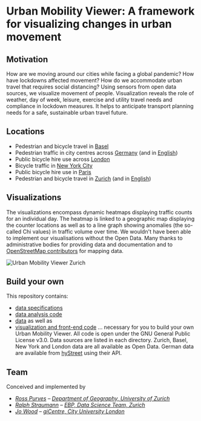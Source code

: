 # Urban Mobility Viewer: A framework for visualizing changes in urban movement

## Motivation

How are we moving around our cities while facing a global pandemic? How have lockdowns affected movement? How do we accommodate urban travel that requires social distancing? Using sensors from open data sources, we visualize movement of people. Visualization reveals the role of weather, day of week, leisure, exercise and utility travel needs and compliance in lockdown measures. It helps to anticipate transport planning needs for a safe, sustainable urban travel future.

## Locations

- Pedestrian and bicycle travel in [Basel](https://jwolondon.github.io/mobv/docs/basel/)
- Pedestrian traffic in city centres across [Germany](https://jwolondon.github.io/mobv/docs/germany/) (and in [English](https://jwolondon.github.io/mobv/docs/germany/index_en))
- Public bicycle hire use across [London](https://jwolondon.github.io/mobv/docs/london/)
- Bicycle traffic in [New York City](https://jwolondon.github.io/mobv/docs/newyork/)
- Public bicycle hire use in [Paris](https://jwolondon.github.io/mobv/docs/paris/)
- Pedestrian and bicycle travel in [Zurich](https://jwolondon.github.io/mobv/docs/zurich/) (and in [English](https://jwolondon.github.io/mobv/docs/zurich/zurich_en))

## Visualizations

The visualizations encompass dynamic heatmaps displaying traffic counts for an individual day. The heatmap is linked to a geographic map displaying the counter locations as well as to a line graph showing anomalies (the so-called Chi values) in traffic volume over time. We wouldn't have been able to implement our visualisations without the Open Data. Many thanks to administrative bodies for providing data and documentation and to [OpenStreetMap contributors](https://www.openstreetmap.org/copyright) for mapping data.

![Urban Mobility Viewer Zurich](https://raw.githubusercontent.com/jwoLondon/mobv/master/assets/gifs/mobv-Zurich2.gif)

## Build your own

This repository contains:

- [data specifications](https://github.com/jwoLondon/mobv/tree/master/dataSpecifications)
- [data analysis code](https://github.com/jwoLondon/mobv/tree/master/dataProcessing)
- [data](https://github.com/jwoLondon/mobv/tree/master/data) as well as
- [visualization and front-end code](https://github.com/jwoLondon/mobv/tree/master/docs)
  ... necessary for you to build your own Urban Mobility Viewer. All code is open under the GNU General Public License v3.0. Data sources are listed in each directory. Zurich, Basel, New York and London data are all available as Open Data. German data are available from [hyStreet](hystreet.com) using their API.

## Team

Conceived and implemented by

- _[Ross Purves](https://twitter.com/GCUZH) – [Department of Geography, University of Zurich](https://www.geo.uzh.ch/~rsp/)_
- _[Ralph Straumann](https://twitter.com/rastrau) – [EBP, Data Science Team, Zurich](https://www.ebp.ch)_
- _[Jo Wood](https://twitter.com/jwolondon) – [giCentre, City University London](https://www.gicentre.net/jwo)_

